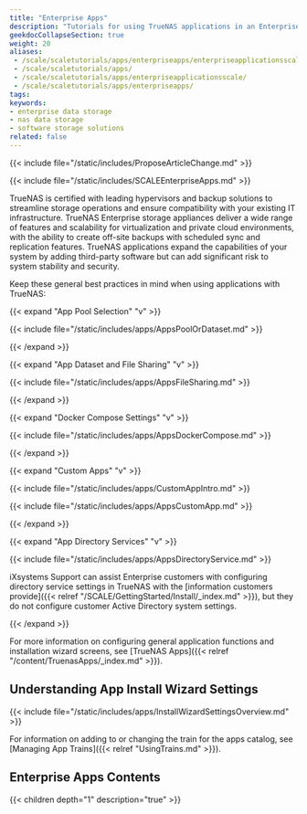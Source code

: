 ```yaml
---
title: "Enterprise Apps"
description: "Tutorials for using TrueNAS applications in an Enterprise-licensed deployment."
geekdocCollapseSection: true
weight: 20
aliases: 
 - /scale/scaletutorials/apps/enterpriseapps/enterpriseapplicationsscale/
 - /scale/scaletutorials/apps/
 - /scale/scaletutorials/apps/enterpriseapplicationsscale/
 - /scale/scaletutorials/apps/enterpriseapps/
tags:
keywords:
- enterprise data storage
- nas data storage
- software storage solutions
related: false
---
```



{{< include file="/static/includes/ProposeArticleChange.md" >}}

{{< include file="/static/includes/SCALEEnterpriseApps.md" >}}

TrueNAS is certified with leading hypervisors and backup solutions to streamline storage operations and ensure compatibility with your existing IT infrastructure.
TrueNAS Enterprise storage appliances deliver a wide range of features and scalability for virtualization and private cloud environments, with the ability to create off-site backups with scheduled sync and replication features.
TrueNAS applications expand the capabilities of your system by adding third-party software but can add significant risk to system stability and security.

Keep these general best practices in mind when using applications with TrueNAS:

{{< expand "App Pool Selection" "v" >}}

{{< include file="/static/includes/apps/AppsPoolOrDataset.md" >}}

{{< /expand >}}

{{< expand "App Dataset and File Sharing" "v" >}}

{{< include file="/static/includes/apps/AppsFileSharing.md" >}}

{{< /expand >}}

{{< expand "Docker Compose Settings" "v" >}}

{{< include file="/static/includes/apps/AppsDockerCompose.md" >}}

{{< /expand >}}

{{< expand "Custom Apps" "v" >}}

{{< include file="/static/includes/apps/CustomAppIntro.md" >}}

{{< include file="/static/includes/apps/AppsCustomApp.md" >}}

{{< /expand >}}

{{< expand "App Directory Services" "v" >}}

{{< include file="/static/includes/apps/AppsDirectoryService.md" >}}

iXsystems Support can assist Enterprise customers with configuring directory service settings in TrueNAS with the [information customers provide]({{< relref "/SCALE/GettingStarted/Install/_index.md" >}}), but they do not configure customer Active Directory system settings.

{{< /expand >}}

For more information on configuring general application functions and installation wizard screens, see [TrueNAS Apps]({{< relref "/content/TruenasApps/_index.md" >}}).

## Understanding App Install Wizard Settings

{{< include file="/static/includes/apps/InstallWizardSettingsOverview.md" >}}

For information on adding to or changing the train for the apps catalog, see [Managing App Trains]({{< relref "UsingTrains.md" >}}).

<div class="noprint">

## Enterprise Apps Contents

{{< children depth="1" description="true" >}}

</div>
